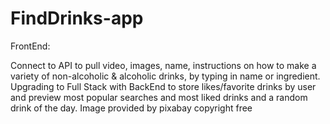 # FindDrinks-app
FrontEnd: 

Connect to API to pull video, images, name, instructions on how to make a variety of non-alcoholic &amp; alcoholic drinks, by typing in name or ingredient.
Upgrading to Full Stack with BackEnd to store likes/favorite drinks by user and preview most popular searches and most liked drinks and a random drink of the day.
Image provided by pixabay copyright free
